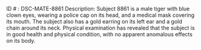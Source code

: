 ID # : DSC-MATE-8861
Description: Subject 8861 is a male tiger with blue clown eyes, wearing a police cap on its head, and a medical mask covering its mouth. The subject also has a gold earring on its left ear and a gold chain around its neck. Physical examination has revealed that the subject is in good health and physical condition, with no apparent anomalous effects on its body.